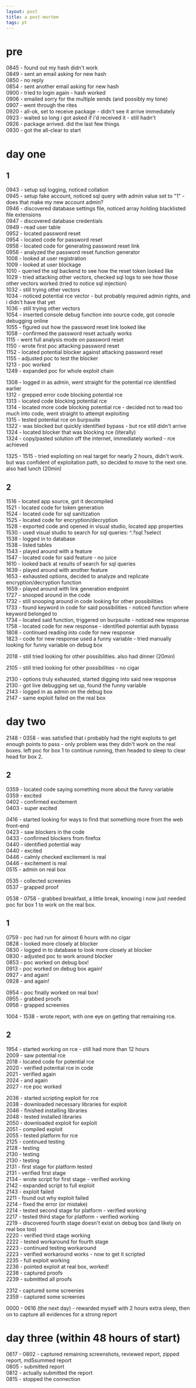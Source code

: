 ```yaml
---
layout: post
title: a post-mortem
tags: pt
---
```


# pre
0845 - found out my hash didn't work    
0849 - sent an email asking for new hash    
0850 - no reply    
0854 - sent another email asking for new hash    
0900 - tried to login again - hash worked    
0906 - emailed sorry for the multiple sends (and possibly my tone)    
0907 - went through the rites    
0920 - all-ok, set to receive package - didn't see it arrive immediately    
0923 - waited so long i got asked if i'd received it - still hadn't    
0926 - package arrived. did the last few things    
0930 - got the all-clear to start    

# day one
## 1
0943 - setup sql logging, noticed collation    
0945 - setup fake account, noticed sql query with admin value set to "1" - does that make my new account admin?    
0946 - discovered database settings file, noticed array holding blacklisted file extensions    
0947 - discovered database credentials    
0949 - read user table    
0952 - located password reset    
0954 - located code for password reset    
0956 - located code for generating password reset link    
0956 - analyzed the password reset function generator    
1008 - looked at user registration    
1009 - looked at user blockage    
1010 - queried the sql backend to see how the reset token looked like    
1029 - tried attacking other vectors, checked sql logs to see how those other vectors worked (tried to notice sql injection)    
1032 - still trying other vectors    
1034 - noticed potential rce vector - but probably required admin rights, and i didn't have that yet    
1036 - still trying other vectors   
1054 - inserted console debug function into source code, got console debugging online    
1055 - figured out how the password reset link looked like    
1058 - confirmed the password reset actually works    
1115 - went full analysis mode on password reset    
1150 - wrote first poc attacking password reset    
1152 - located potential blocker against attacking password reset    
1155 - adjusted poc to test the blocker    
1213 - poc worked    
1249 - expanded poc for whole exploit chain    
    
1308 - logged in as admin, went straight for the potential rce identified earlier    
1312 - grepped error code blocking potential rce    
1313 - located code blocking potential rce    
1314 - located more code blocking potential rce - decided not to read too much into code, went straight to attempt exploiting    
1315 - tested potential rce on burpsuite    
1322 - was blocked but quickly identified bypass - but rce still didn't arrive    
1324 - located blocker that was blocking rce (literally)    
1324 - copy/pasted solution off the internet, immediately worked - rce achieved    
    
1325 - 1515 - tried exploiting on real target for nearly 2 hours, didn't work. but was confident of exploitation path, so decided to move to the next one. also had lunch (20min)

## 2

1516 - located app source, got it decompiled    
1521 - located code for token generation    
1524 - located code for sql sanitization    
1525 - located code for encryption/decryption    
1528 - exported code and opened in visual studio, located app properties    
1530 - used visual studio to search for sql queries: ^.*?sql.*?select    
1538 - logged in to database    
1538 - listed tables    
1543 - played around with a feature    
1547 - located code for said feature - no juice    
1610 - looked back at results of search for sql queries    
1639 - played around with another feature    
1653 - exhausted options, decided to analyze and replicate encryption/decryption function    
1659 - played around with link generation endpoint    
1727 - snooped around in the code    
1732 - still snooping around in code looking for other possibilities    
1733 - found keyword in code for said possibilities - noticed function where keyword belonged to    
1734 - located said function, triggered on burpsuite - noticed new response    
1758 - located code for new response - identified potential auth bypass    
1808 - continued reading into code for new response    
1823 - code for new response used a funny variable - tried manually looking for funny variable on debug box    
    
2018 - still tried looking for other possibilities. also had dinner (20min)    
    
2105 - still tried looking for other possibilities - no cigar    
    
2130 - options truly exhausted, started digging into said new response    
2130 - got live debugging set up, found the funny variable    
2143 - logged in as admin on the debug box    
2147 - same exploit failed on the real box    

# day two

2148 - 0358 - was satisfied that i probably had the right exploits to get enough points to pass - only problem was they didn't work on the real boxes. left poc for box 1 to continue running, then headed to sleep to clear head for box 2.    

## 2
0359 - located code saying something more about the funny variable    
0359 - excited    
0402 - confirmed excitement    
0403 - super excited    
    
0416 - started looking for ways to find that something more from the web front-end    
0423 - saw blockers in the code    
0433 - confirmed blockers from firefox    
0440 - identified potential way    
0440 - excited    
0446 - calmly checked excitement is real    
0446 - excitement is real    
0515 - admin on real box    
    
0535 - collected screenies    
0537 - grapped proof    
    
0538 - 0758 - grabbed breakfast, a little break, knowing i now just needed poc for box 1 to work on the real box.    

## 1
0759 - poc had run for almost 6 hours with no cigar    
0828 - looked more closely at blocker    
0830 - logged in to database to look more closely at blocker    
0830 - adjusted poc to work around blocker    
0853 - poc worked on debug box!    
0913 - poc worked on debug box again!    
0927 - and again!    
0928 - and again!    
    
0954 - poc finally worked on real box!    
0955 - grabbed proofs    
0956 - grapped screenies    
    
1004 - 1538 - wrote report, with one eye on getting that remaining rce.    

## 2
1954 - started working on rce - still had more than 12 hours    
2009 - saw potential rce    
2018 - located code for potential rce    
2020 - verified potential rce in code    
2021 - verified again    
2024 - and again    
2027 - rce poc worked    
    
2036 - started scripting exploit for rce    
2038 - downloaded necessary libraries for exploit    
2046 - finished installing libraries    
2048 - tested installed libraries    
2050 - downloaded exploit for exploit    
2051 - compiled exploit    
2055 - tested platform for rce    
2125 - continued testing    
2128 - testing    
2130 - testing    
2130 - testing    
2131 - first stage for platform tested    
2131 - verified first stage    
2134 - wrote script for first stage - verified working    
2142 - expanded script to full exploit    
2143 - exploit failed    
2211 - found out why exploit failed    
2214 - fixed the error (or mistake)    
2214 - tested second stage for platform - verified working    
2217 - tested third stage for platform - verified working    
2219 - discovered fourth stage doesn't exist on debug box (and likely on real box too)    
2220 - verified third stage working    
2222 - tested workaround for fourth stage    
2223 - continued testing workaround    
2223 - verified workaround works - now to get it scripted    
2235 - full exploit working    
2236 - pointed exploit at real box, worked!    
2238 - captured proofs    
2239 - submitted all proofs    
    
2312 - captured some screenies    
2359 - captured some screenies    
    
0000 - 0616 (the next day) - rewarded myself with 2 hours extra sleep, then on to capture all evidences for a strong report    

# day three (within 48 hours of start)

0617 - 0802 - captured remaining screenshots, reviewed report, zipped report, md5summed report    
0805 - submitted report    
0812 - actually submitted the report    
0815 - stopped the connection    
